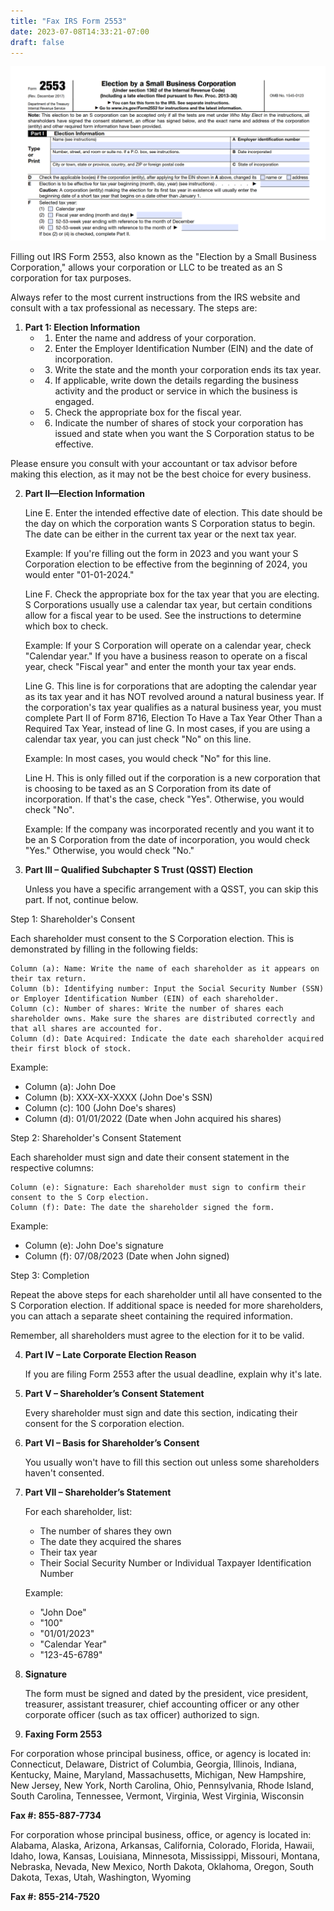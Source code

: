 ```yaml
---
title: "Fax IRS Form 2553"
date: 2023-07-08T14:33:21-07:00
draft: false
---
```


![IRS Form 2553](./irs_form_2553.png)

Filling out IRS Form 2553, also known as the "Election by a Small Business Corporation," allows your corporation or LLC to be treated as an S corporation for tax purposes.

Always refer to the most current instructions from the IRS website and consult with a tax professional as necessary. The steps are:

1. **Part 1: Election Information**
    - 1. Enter the name and address of your corporation.
    - 2. Enter the Employer Identification Number (EIN) and the date of incorporation.
    - 3. Write the state and the month your corporation ends its tax year.
    - 4. If applicable, write down the details regarding the business activity and the product or service in which the business is engaged.
    - 5. Check the appropriate box for the fiscal year.
    - 6. Indicate the number of shares of stock your corporation has issued and state when you want the S Corporation status to be effective.

 Please ensure you consult with your accountant or tax advisor before making this election, as it may not be the best choice for every business.

2. **Part II—Election Information**

    Line E. Enter the intended effective date of election. This date should be the day on which the corporation wants S Corporation status to begin. The date can be either in the current tax year or the next tax year.

    Example: If you're filling out the form in 2023 and you want your S Corporation election to be effective from the beginning of 2024, you would enter "01-01-2024."

    Line F. Check the appropriate box for the tax year that you are electing. S Corporations usually use a calendar tax year, but certain conditions allow for a fiscal year to be used. See the instructions to determine which box to check.

    Example: If your S Corporation will operate on a calendar year, check "Calendar year." If you have a business reason to operate on a fiscal year, check "Fiscal year" and enter the month your tax year ends.

    Line G. This line is for corporations that are adopting the calendar year as its tax year and it has NOT revolved around a natural business year. If the corporation's tax year qualifies as a natural business year, you must complete Part II of Form 8716, Election To Have a Tax Year Other Than a Required Tax Year, instead of line G. In most cases, if you are using a calendar tax year, you can just check "No" on this line.

    Example: In most cases, you would check "No" for this line.

    Line H. This is only filled out if the corporation is a new corporation that is choosing to be taxed as an S Corporation from its date of incorporation. If that's the case, check "Yes". Otherwise, you would check "No".

    Example: If the company was incorporated recently and you want it to be an S Corporation from the date of incorporation, you would check "Yes." Otherwise, you would check "No." 

3. **Part III – Qualified Subchapter S Trust (QSST) Election**
   
    Unless you have a specific arrangement with a QSST, you can skip this part. If not, continue below.

Step 1: Shareholder's Consent

Each shareholder must consent to the S Corporation election. This is demonstrated by filling in the following fields:

    Column (a): Name: Write the name of each shareholder as it appears on their tax return.
    Column (b): Identifying number: Input the Social Security Number (SSN) or Employer Identification Number (EIN) of each shareholder.
    Column (c): Number of shares: Write the number of shares each shareholder owns. Make sure the shares are distributed correctly and that all shares are accounted for.
    Column (d): Date Acquired: Indicate the date each shareholder acquired their first block of stock.

Example:
- Column (a): John Doe
- Column (b): XXX-XX-XXXX (John Doe's SSN)
- Column (c): 100 (John Doe's shares)
- Column (d): 01/01/2022 (Date when John acquired his shares)

Step 2: Shareholder's Consent Statement

Each shareholder must sign and date their consent statement in the respective columns:

    Column (e): Signature: Each shareholder must sign to confirm their consent to the S Corp election.
    Column (f): Date: The date the shareholder signed the form.

Example:
- Column (e): John Doe's signature
- Column (f): 07/08/2023 (Date when John signed)

Step 3: Completion

Repeat the above steps for each shareholder until all have consented to the S Corporation election. If additional space is needed for more shareholders, you can attach a separate sheet containing the required information.

Remember, all shareholders must agree to the election for it to be valid.

4. **Part IV – Late Corporate Election Reason**

    If you are filing Form 2553 after the usual deadline, explain why it's late.

5. **Part V – Shareholder’s Consent Statement**

    Every shareholder must sign and date this section, indicating their consent for the S corporation election.

6. **Part VI – Basis for Shareholder’s Consent**

    You usually won't have to fill this section out unless some shareholders haven't consented.

7. **Part VII – Shareholder’s Statement**

    For each shareholder, list:
    - The number of shares they own
    - The date they acquired the shares
    - Their tax year
    - Their Social Security Number or Individual Taxpayer Identification Number

    Example:
    - "John Doe"
    - "100"
    - "01/01/2023"
    - "Calendar Year"
    - "123-45-6789"

8. **Signature**
   
    The form must be signed and dated by the president, vice president, treasurer, assistant treasurer, chief accounting officer or any other corporate officer (such as tax officer) authorized to sign.

9. **Faxing Form 2553**

For corporation whose principal business, office, or agency is located in:
Connecticut, Delaware, District of Columbia, Georgia, Illinois, Indiana, Kentucky, Maine, Maryland, Massachusetts, Michigan, New Hampshire, New Jersey, New York, North Carolina, Ohio, Pennsylvania, Rhode Island, South Carolina, Tennessee, Vermont, Virginia, West Virginia, Wisconsin 

**Fax #: 855-887-7734**

For corporation whose principal business, office, or agency is located in:
Alabama, Alaska, Arizona, Arkansas, California, Colorado, Florida, Hawaii, Idaho, Iowa, Kansas, Louisiana, Minnesota, Mississippi, Missouri, Montana, Nebraska, Nevada, New Mexico, North Dakota, Oklahoma, Oregon, South Dakota, Texas, Utah, Washington, Wyoming

**Fax #: 855-214-7520**
